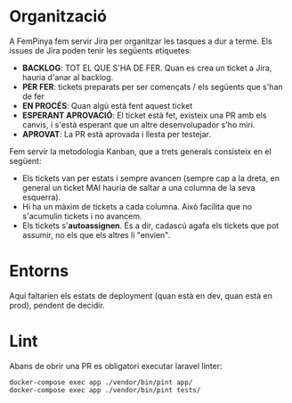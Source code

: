 # Organització

A FemPinya fem servir Jira per organitzar les tasques a dur a terme. Els issues de Jira poden tenir les següents etiquetes:

- **BACKLOG**: TOT EL QUE S'HA DE FER. Quan es crea un ticket a Jira, hauria d'anar al backlog. 
- **PER FER**: tickets preparats per ser començats / els següents que s'han de fer
- **EN PROCÉS**: Quan algú està fent aquest ticket
- **ESPERANT APROVACIÓ**: El ticket està fet, existeix una PR amb els canvis, i s'està esperant que un altre desenvolupador s'ho miri.
- **APROVAT**: La PR està aprovada i llesta per testejar.

Fem servir la metodologia Kanban, que a trets generals consisteix en el següent:

- Els tickets van per estats i sempre avancen (sempre cap a la dreta, en general un ticket MAI hauria de saltar a una columna de la seva esquerra).
- Hi ha un màxim de tickets a cada columna. Això facilita que no s'acumulin tickets i no avancem.
- Els tickets s'**autoassignen**. És a dir, cadascú agafa els tickets que pot assumir, no els que els altres li "envien".

# Entorns

Aquí faltarien els estats de deployment (quan està en dev, quan està en prod), pendent de decidir.

# Lint

Abans de obrir una PR es obligatori executar laravel linter:

```
docker-compose exec app ./vendor/bin/pint app/
docker-compose exec app ./vendor/bin/pint tests/
```
